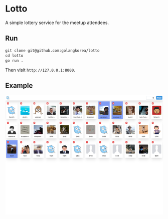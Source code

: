 # Lotto

A simple lottery service for the meetup attendees.

## Run

```shell
git clone git@github.com:golangkorea/lotto
cd lotto
go run .
```

Then visit `http://127.0.0.1:8000`.

## Example

![Screenshot](screenshots/screenshot.png)